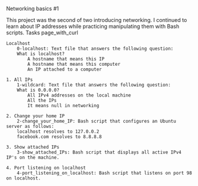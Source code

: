 Networking basics #1

This project was the second of two introducing networking. I continued to learn about IP addresses while practicing manipulating them with Bash scripts.
Tasks page_with_curl

    Localhost
        0-localhost: Text file that answers the following question:
        What is localhost?
            A hostname that means this IP
            A hostname that means this computer
            An IP attached to a computer

    1. All IPs
        1-wildcard: Text file that answers the following question:
        What is 0.0.0.0?
            All IPv4 addresses on the local machine
            All the IPs
            It means null in networking

    2. Change your home IP
        2-change_your_home_IP: Bash script that configures an Ubuntu server as follows:
        localhost resolves to 127.0.0.2
        facebook.com resolves to 8.8.8.8

    3. Show attached IPs
        3-show_attached_IPs: Bash script that displays all active IPv4 IP's on the machine.

    4. Port listening on localhost
        4-port_listening_on_localhost: Bash script that listens on port 98 on localhost.

